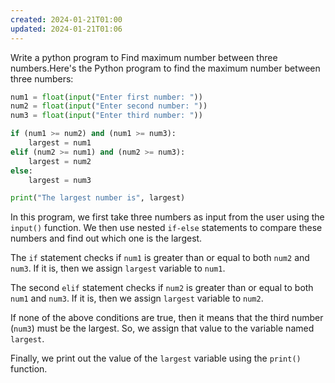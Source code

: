 ```yaml
---
created: 2024-01-21T01:00
updated: 2024-01-21T01:06
---
```

Write a python program to Find  maximum number between three numbers.Here's the Python program to find the maximum number between three numbers:

```python
num1 = float(input("Enter first number: "))
num2 = float(input("Enter second number: "))
num3 = float(input("Enter third number: "))

if (num1 >= num2) and (num1 >= num3):
    largest = num1
elif (num2 >= num1) and (num2 >= num3):
    largest = num2
else:
    largest = num3

print("The largest number is", largest)
```

In this program, we first take three numbers as input from the user using the `input()` function. We then use nested `if-else` statements to compare these numbers and find out which one is the largest.

The `if` statement checks if `num1` is greater than or equal to both `num2` and `num3`. If it is, then we assign `largest` variable to `num1`.

The second `elif` statement checks if `num2` is greater than or equal to both `num1` and `num3`. If it is, then we assign `largest` variable to `num2`.

If none of the above conditions are true, then it means that the third number (`num3`) must be the largest. So, we assign that value to the variable named `largest`.

Finally, we print out the value of the `largest` variable using the `print()` function. 